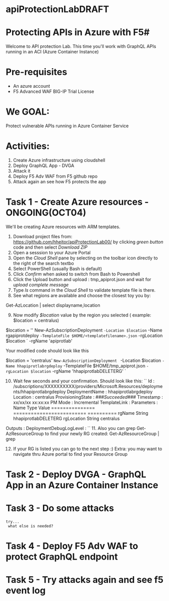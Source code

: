 # apiProtectionLabDRAFT
# Protecting APIs in Azure  with F5#

Welcome to API protection Lab. This time you'll work with GraphQL APIs running in an ACI (Azure Container Instance)

# Pre-requisites
- An azure account
- F5 Advanced WAF BIG-IP Trial License

# We GOAL: #

Protect vulnerable APIs running in Azure Container Service

# Activities: #

1. Create Azure infrastructure using cloudshell
2. Deploy GraphQL App - DVGA
3. Attack it
4. Deploy F5 Adv WAF from F5 github repo
5. Attack again an see how F5 protects the app

# Task 1 -  Create Azure resources - ONGOING(OCT04)

We'll be  creating Azure resources with ARM templates. 

1. Download project files from: https://github.com/hheitor/apiProtectionLab00/ by clicking *green button* code and then select *Download ZIP*
2. Open a sesssion to your Azure Portal
3. Open the *Cloud Shell* pane by selecting on the toolbar icon directly to the right of the search textbo
4. Select PowerShell (usually Bash is default)
5. Click  *Confirm* when asked to switch from Bash to Powershell 
6. Click the Upload button and upload : tmp_apiprot.json and wait for *upload complete message*
7. Type *ls* command in the *Cloud Shell* to validate template file is there.
8. See what regions are available and choose the closest toy you by:

Get-AzLocation | select displayname,location


9. Now modify *$location* value by the region you selected ( example: $location = centralus)



$location = '<Azure region>'
New-AzSubscriptionDeployment `
  -Location $location `
  -Name <YOUR INITIALS HERE>rgapiprotdeploy `
  -TemplateFile $HOME/<templatefilename>.json `
  -rgLocation $location `
  -rgName '<YOUR INITIALS HERE>apiprotlab'

Your modified code should look like this  

$location = 'centralus'
`New-AzSubscriptionDeployment `
  -Location $location `
  -Name hhapiprotlabrgdeploy `
  -TemplateFile $HOME/tmp_apiprot.json `
  -rgLocation $location `
  -rgName 'hhapiprotlabDELETERG' `

  10. Wait few seconds and your confirmation. Should look like this:
``
   Id                      : /subscriptions/XXXXXXXXXX/providers/Microsoft.Resources/deployments/hhapiprotlabrgdeploy
DeploymentName          : hhapiprotlabrgdeploy
Location                : centralus
ProvisioningState       : ###*Succeeded*###
Timestamp               : xx/xx/xx xx:xx:xx PM
Mode                    : Incremental
TemplateLink            :
Parameters              :
                          Name             Type                       Value
                          ===============  =========================  ==========
                          rgName           String                     hhapiprotlabDELETERG
                          rgLocation       String                     centralus

Outputs                 :
DeploymentDebugLogLevel :
``
11. Also you can grep  Get-AzResourceGroup  to find your newly RG created:  Get-AzResourceGroup | grep <RGname>

12. If your RG is listed you can go to the next step :)
  Extra: you may want to navigate thru Azure portal to find your Resource Group



  # Task 2 -  Deploy DVGA - GraphQL App in an Azure Container Instance
  # Task 3 -  Do some attacks
    try...
     what else is needed?
  # Task 4 - Deploy F5 Adv WAF to protect GraphQL endpoint
  # Task 5 - Try attacks again and see f5 event log
